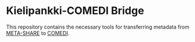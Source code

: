 # Kielipankki-COMEDI Bridge

This repository contains the necessary tools for transferring metadata from [META-SHARE](https://metashare.csc.fi/) to [COMEDI](https://clarino.uib.no/comedi/home).
